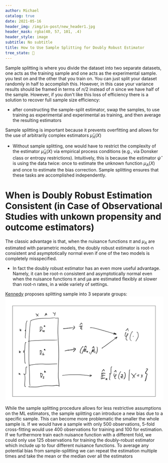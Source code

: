 ```yaml
---
author: Michael
catalog: true
date: 2021-05-16
header_img: /img/in-post/new_header1.jpg
header_mask: rgba(40, 57, 101, .4)
header_style: image
subtitle: No subtitle
title: How to Use Sample Splitting for Doubly Robust Estimator
tree_state: 🌱
---
```


Sample splitting is where you divide the dataset into two separate datasets, one acts as the training sample and one acts as the experimental sample. you test on and the other that you train on. You can just split your dataset randomly in half to accomplish this. However, in this case your variance results should be framed in terms of $n/2$ instead of $n$ since we have half of the sample. However, if you don't like this loss of efficiency there is a solution to recover full sample size efficiency: 
- after constructing the sample-split estimator, swap the samples, to use training as experimental and experimental as training, and then average the resulting estimators

Sample splitting is important because it prevents overfitting and allows for the use of arbitrarily complex estimators $\hat{\mu}_A(X)$
- Without sample splitting, one would have to restrict the complexity of the estimator $\hat{\mu}_A(X)$ via empirical process conditions (e.g., via Donsker class or entropy restrictions). Intuitively, this is because the estimator $\hat{\psi}$ is using the data twice: once to estimate the unknown function $\mu_A(X)$ and once to estimate the bias correction. Sample splitting ensures that these tasks are accomplished independently.



# When is Doubly Robust Estimation Consistent (in Case of Observational Studies with unkown propensity and outcome estimators)
The classic advantage is that, when the nuisance functions $\pi$ and $\mu_A$ are estimated with parametric models, the doubly robust estimator is root-n consistent and asymptotically normal even if one of the two models is completely misspecified.

- In fact the doubly robust estimator has
an even more useful advantage. Namely, it can be root-n consistent and asymptotically
normal even when the nuisance functions π and μa are estimated flexibly at slower than
root-n rates, in a wide variety of settings.


[Kennedy](https://arxiv.org/pdf/2004.14497.pdf) proposes splitting sample into 3 separate groups:
![Screen Shot 2020-08-13 at 2.18.44 PM.png](../search_pics/Screen%20Shot%202020-08-13%20at%202.18.44%20PM.png)

While the sample splitting procedure allows for less restrictive assumptions on
the ML estimators, the sample splitting can introduce a new bias due to a specific
sample. This can become more problematic the smaller the whole sample is. If we
would have a sample with only 500 observations, 5-fold cross-fitting would use 400
observations for training and 100 for estimation. If we furthermore train each nuisance
function with a different fold, we could only use 125 observations for training the
doubly-robust estimator which include up to four different nuisance functions. To
average any potential bias from sample-splitting we can repeat the estimation multiple
times and take the mean or the median over all the estimators